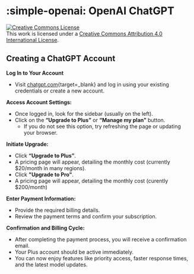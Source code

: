 # :simple-openai: OpenAI ChatGPT

<a rel="license" href="http://creativecommons.org/licenses/by/4.0/"><img alt="Creative Commons License" style="border-width:0" src="https://i.creativecommons.org/l/by/4.0/88x31.png" /></a><br />
This work is licensed under a
<a rel="license" href="http://creativecommons.org/licenses/by/4.0/">Creative Commons Attribution 4.0 International License</a>.

## Creating a ChatGPT Account

**Log In to Your Account**  
   
   - Visit [chatgpt.com](https://chatgpt.com/){target=_blank} and log in using your existing credentials or create a new account.
   
**Access Account Settings:**
     
   - Once logged in, look for the sidebar (usually on the left).  
   - Click on the **“Upgrade to Plus”** or **“Manage my plan”** button.  
     - If you do not see this option, try refreshing the page or updating your browser.

**Initiate Upgrade:**  
   
   - Click **“Upgrade to Plus”**.  
   - A pricing page will appear, detailing the monthly cost (currently $20/month in many regions).
   - Click **"Upgrade to Pro"**.
   - A pricing page will appear, detailing the monthly cost (curently $200/month)

**Enter Payment Information:**  
   
   - Provide the required billing details.  
   - Review the payment terms and confirm your subscription.

**Confirmation and Billing Cycle:**  
   
   - After completing the payment process, you will receive a confirmation email.  
   - Your Plus account should be active immediately.  
   - You can now enjoy features like priority access, faster response times, and the latest model updates.
